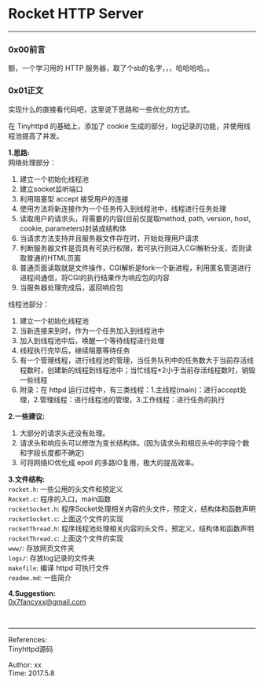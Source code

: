 # Rocket HTTP Server  

------------------------------------  

### 0x00前言  
额，一个学习用的 HTTP 服务器，取了个sb的名字，，，哈哈哈哈。。

### 0x01正文 
实现什么的直接看代码吧，这里说下思路和一些优化的方式。  

在 Tinyhttpd 的基础上，添加了 cookie 生成的部分，log记录的功能，并使用线程池提高了并发。

__1.思路:__  
网络处理部分：

1. 建立一个初始化线程池
2. 建立socket监听端口
3. 利用阻塞型 accept 接受用户的连接
4. 使用方法将新连接作为一个任务传入到线程池中，线程进行任务处理
5. 读取用户的请求头，将需要的内容(目前仅提取method, path, version, host, cookie, parameters)封装成结构体
6. 当请求方法支持并且服务器文件存在时，开始处理用户请求
7. 判断服务器文件是否具有可执行权限，若可执行则进入CGI解析分支，否则读取普通的HTML页面
8. 普通页面读取就是文件操作，CGI解析是fork一个新进程，利用匿名管道进行进程间通信，将CGI的执行结果作为响应包的内容
9. 当服务器处理完成后，返回响应包

线程池部分：

1. 建立一个初始化线程池
2. 当新连接来到时，作为一个任务加入到线程池中
3. 加入到线程池中后，唤醒一个等待线程进行处理
4. 线程执行完毕后，继续阻塞等待任务
5. 有一个管理线程，进行线程池的管理，当任务队列中的任务数大于当前存活线程数时，创建新的线程到线程池中；当忙线程*2小于当前存活线程数时，销毁一些线程
6. 附录：在 httpd 运行过程中，有三类线程：1.主线程(main)：进行accept处理，2.管理线程：进行线程池的管理，3.工作线程：进行任务的执行

__2.一些建议:__  

1. 大部分的请求头还没有处理。
2. 请求头和响应头可以修改为变长结构体。(因为请求头和相应头中的字段个数和字段长度都不确定) 
3. 可将网络IO优化成 epoll 的多路IO复用，极大的提高效率。

__3.文件结构:__  
`rocket.h`: 一些公用的头文件和预定义  
`Rocket.c`: 程序的入口，main函数  
`rocketSocket.h`: 程序Socket处理相关内容的头文件，预定义，结构体和函数声明  
`rocketSocket.c`: 上面这个文件的实现  
`rocketThread.h`: 程序线程池处理相关内容的头文件，预定义，结构体和函数声明  
`rocketThread.c`: 上面这个文件的实现  
`www/`: 存放网页文件夹  
`logs/`: 存放log记录的文件夹  
`makefile`: 编译 httpd 可执行文件  
`readme.md`: 一些简介  

__4.Suggestion:__  
0x7fancyxx@gmail.com

</br>

-----------------------------------
References:  
Tinyhttpd源码

Author: xx  
Time: 2017.5.8
